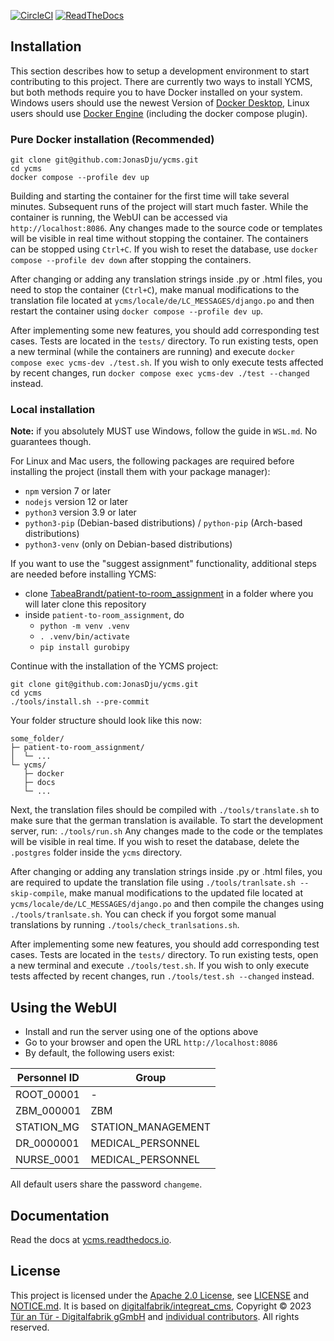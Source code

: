 <!-- Copyright [2019] [Integreat Project] -->
<!-- Copyright [2023] [YCMS] -->
<!---->
<!-- Licensed under the Apache License, Version 2.0 (the "License"); -->
<!-- you may not use this file except in compliance with the License. -->
<!-- You may obtain a copy of the License at -->
<!---->
<!--     http://www.apache.org/licenses/LICENSE-2.0 -->
<!---->
<!-- Unless required by applicable law or agreed to in writing, software -->
<!-- distributed under the License is distributed on an "AS IS" BASIS, -->
<!-- WITHOUT WARRANTIES OR CONDITIONS OF ANY KIND, either express or implied. -->
<!-- See the License for the specific language governing permissions and -->
<!-- limitations under the License. -->
[![CircleCI](https://circleci.com/gh/charludo/ycms.svg?style=shield)](https://circleci.com/gh/charludo/ycms)
[![ReadTheDocs](https://readthedocs.org/projects/ycms/badge/?version=latest)](https://ycms.readthedocs.io/en/latest/)


## Installation

This section describes how to setup a development environment to start contributing to this project. There are currently two ways to install YCMS, but both methods require you to have Docker installed on your system.
Windows users should use the newest Version of [Docker Desktop](https://www.docker.com/products/docker-desktop/), Linux users should use [Docker Engine](https://docs.docker.com/engine/install/) (including the docker compose plugin).

### Pure Docker installation (Recommended)
```
git clone git@github.com:JonasDju/ycms.git
cd ycms
docker compose --profile dev up
```
Building and starting the container for the first time will take several minutes. Subsequent runs of the project will start much faster.
While the container is running, the WebUI can be accessed via `http://localhost:8086`. Any changes made to the source code or templates will be visible in real time without stopping the container.
The containers can be stopped using `Ctrl+C`. If you wish to reset the database, use `docker compose --profile dev down` after stopping the containers.

After changing or adding any translation strings inside .py or .html files, you need to stop the container (`Ctrl+C`), make manual modifications to the translation file located at `ycms/locale/de/LC_MESSAGES/django.po` and then restart the container using `docker compose --profile dev up`.

After implementing some new features, you should add corresponding test cases. Tests are located in the `tests/` directory.
To run existing tests, open a new terminal (while the containers are running) and execute `docker compose exec ycms-dev ./test.sh`. If you wish to only execute tests affected by recent changes, run `docker compose exec ycms-dev ./test --changed` instead.

### Local installation
**Note:** if you absolutely MUST use Windows, follow the guide in `WSL.md`. No guarantees though.

For Linux and Mac users, the following packages are required before installing the project (install them with your package manager):

* `npm` version 7 or later
* `nodejs` version 12 or later
* `python3` version 3.9 or later
* `python3-pip` (Debian-based distributions) / `python-pip` (Arch-based distributions)
* `python3-venv` (only on Debian-based distributions)

If you want to use the "suggest assignment" functionality, additional steps are needed before installing YCMS:
- clone [TabeaBrandt/patient-to-room_assignment](https://github.com/TabeaBrandt/patient-to-room_assignment/tree/v1) in a folder where you will later clone this repository
- inside `patient-to-room_assignment`, do
    - `python -m venv .venv`
    - `. .venv/bin/activate`
    - `pip install gurobipy`

Continue with the installation of the YCMS project:
````
git clone git@github.com:JonasDju/ycms.git
cd ycms
./tools/install.sh --pre-commit
````

Your folder structure should look like this now:
```
some_folder/
├─ patient-to-room_assignment/
│  └─ ...
└─ ycms/
   ├─ docker
   ├─ docs
   └─ ...
```

Next, the translation files should be compiled with `./tools/translate.sh` to make sure that the german translation is available.
To start the development server, run: `./tools/run.sh`
Any changes made to the code or the templates will be visible in real time. If you wish to reset the database, delete the `.postgres` folder inside the `ycms` directory.

After changing or adding any translation strings inside .py or .html files, you are required to update the translation file using `./tools/tranlsate.sh --skip-compile`, make manual modifications to the updated file located at `ycms/locale/de/LC_MESSAGES/django.po` and then compile the changes using `./tools/tranlsate.sh`. You can check if you forgot some manual translations by running `./tools/check_tranlsations.sh`.

After implementing some new features, you should add corresponding test cases. Tests are located in the `tests/` directory.
To run existing tests, open a new terminal and execute `./tools/test.sh`. If you wish to only execute tests affected by recent changes, run `./tools/test.sh --changed` instead.

## Using the WebUI

* Install and run the server using one of the options above
* Go to your browser and open the URL `http://localhost:8086`
* By default, the following users exist:

| Personnel ID | Group              |
|--------------|--------------------|
| ROOT_00001   | -                  |
| ZBM_000001   | ZBM                |
| STATION_MG   | STATION_MANAGEMENT |
| DR_0000001   | MEDICAL_PERSONNEL  |
| NURSE_0001   | MEDICAL_PERSONNEL  |

All default users share the password `changeme`.

## Documentation

Read the docs at [ycms.readthedocs.io](https://ycms.readthedocs.io/en/latest/).


## License

This project is licensed under the [Apache 2.0 License](https://www.apache.org/licenses/LICENSE-2.0), see [LICENSE](./LICENSE) and [NOTICE.md](./NOTICE.md).
It is based on [digitalfabrik/integreat_cms](https://github.com/digitalfabrik/integreat-cms/), Copyright © 2023 [Tür an Tür - Digitalfabrik gGmbH](https://github.com/digitalfabrik) and [individual contributors](https://github.com/digitalfabrik/integreat-compass/graphs/contributors).
All rights reserved.
